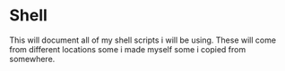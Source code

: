 # Shell

This will document all of my shell scripts i will be using.
These will come from different locations some i made myself some i copied from somewhere.
